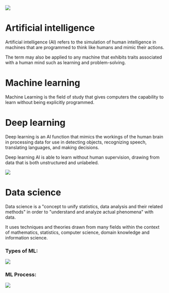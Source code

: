 <img src='https://miro.medium.com/max/631/1*TiORvHgrJPme_lEiX3olVA.png'>

# Artificial intelligence

Artificial intelligence (AI) refers to the simulation of human intelligence in machines that are programmed to think like humans and mimic their actions.

The term may also be applied to any machine that exhibits traits associated with a human mind such as learning and problem-solving.

# Machine learning

Machine Learning is the field of study that gives computers the capability to learn without being explicitly programmed.

# Deep learning

Deep learning is an AI function that mimics the workings of the human brain in processing data for use in detecting objects, recognizing speech, translating languages, and making decisions. 

Deep learning AI is able to learn without human supervision, drawing from data that is both unstructured and unlabeled.

<img src='https://corpnce.com/wp-content/uploads/2019/08/AI-Ml-Dl-Ds.jpg'>

# Data science

Data science is a "concept to unify statistics, data analysis and their related methods" in order to "understand and analyze actual phenomena" with data. 

It uses techniques and theories drawn from many fields within the context of mathematics, statistics, computer science, domain knowledge and information science.

<h3>Types of ML:</h3>
  
<img src='https://miro.medium.com/max/1942/0*botktOR526S9maYd'>

<h3>ML Process:</h3>

<img src='https://www.aegissofttech.com/articles/images/ml-process.jpg'>
